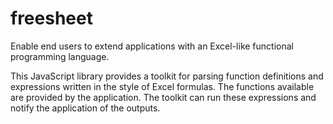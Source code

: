 # freesheet
Enable end users to extend applications with an Excel-like functional programming language.

This JavaScript library provides a toolkit for parsing function definitions and expressions 
written in the style of Excel formulas.  The functions available are provided by the application.
The toolkit can run these expressions and notify the application of the outputs.
